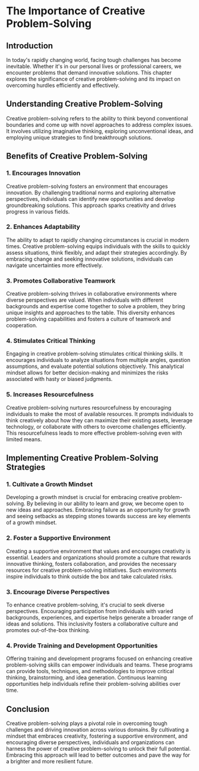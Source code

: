 # The Importance of Creative Problem-Solving

## Introduction

In today's rapidly changing world, facing tough challenges has become inevitable. Whether it's in our personal lives or professional careers, we encounter problems that demand innovative solutions. This chapter explores the significance of creative problem-solving and its impact on overcoming hurdles efficiently and effectively.

## Understanding Creative Problem-Solving

Creative problem-solving refers to the ability to think beyond conventional boundaries and come up with novel approaches to address complex issues. It involves utilizing imaginative thinking, exploring unconventional ideas, and employing unique strategies to find breakthrough solutions.

## Benefits of Creative Problem-Solving

### 1\. Encourages Innovation

Creative problem-solving fosters an environment that encourages innovation. By challenging traditional norms and exploring alternative perspectives, individuals can identify new opportunities and develop groundbreaking solutions. This approach sparks creativity and drives progress in various fields.

### 2\. Enhances Adaptability

The ability to adapt to rapidly changing circumstances is crucial in modern times. Creative problem-solving equips individuals with the skills to quickly assess situations, think flexibly, and adapt their strategies accordingly. By embracing change and seeking innovative solutions, individuals can navigate uncertainties more effectively.

### 3\. Promotes Collaborative Teamwork

Creative problem-solving thrives in collaborative environments where diverse perspectives are valued. When individuals with different backgrounds and expertise come together to solve a problem, they bring unique insights and approaches to the table. This diversity enhances problem-solving capabilities and fosters a culture of teamwork and cooperation.

### 4\. Stimulates Critical Thinking

Engaging in creative problem-solving stimulates critical thinking skills. It encourages individuals to analyze situations from multiple angles, question assumptions, and evaluate potential solutions objectively. This analytical mindset allows for better decision-making and minimizes the risks associated with hasty or biased judgments.

### 5\. Increases Resourcefulness

Creative problem-solving nurtures resourcefulness by encouraging individuals to make the most of available resources. It prompts individuals to think creatively about how they can maximize their existing assets, leverage technology, or collaborate with others to overcome challenges efficiently. This resourcefulness leads to more effective problem-solving even with limited means.

## Implementing Creative Problem-Solving Strategies

### 1\. Cultivate a Growth Mindset

Developing a growth mindset is crucial for embracing creative problem-solving. By believing in our ability to learn and grow, we become open to new ideas and approaches. Embracing failure as an opportunity for growth and seeing setbacks as stepping stones towards success are key elements of a growth mindset.

### 2\. Foster a Supportive Environment

Creating a supportive environment that values and encourages creativity is essential. Leaders and organizations should promote a culture that rewards innovative thinking, fosters collaboration, and provides the necessary resources for creative problem-solving initiatives. Such environments inspire individuals to think outside the box and take calculated risks.

### 3\. Encourage Diverse Perspectives

To enhance creative problem-solving, it's crucial to seek diverse perspectives. Encouraging participation from individuals with varied backgrounds, experiences, and expertise helps generate a broader range of ideas and solutions. This inclusivity fosters a collaborative culture and promotes out-of-the-box thinking.

### 4\. Provide Training and Development Opportunities

Offering training and development programs focused on enhancing creative problem-solving skills can empower individuals and teams. These programs can provide tools, techniques, and methodologies to improve critical thinking, brainstorming, and idea generation. Continuous learning opportunities help individuals refine their problem-solving abilities over time.

## Conclusion

Creative problem-solving plays a pivotal role in overcoming tough challenges and driving innovation across various domains. By cultivating a mindset that embraces creativity, fostering a supportive environment, and encouraging diverse perspectives, individuals and organizations can harness the power of creative problem-solving to unlock their full potential. Embracing this approach will lead to better outcomes and pave the way for a brighter and more resilient future.
